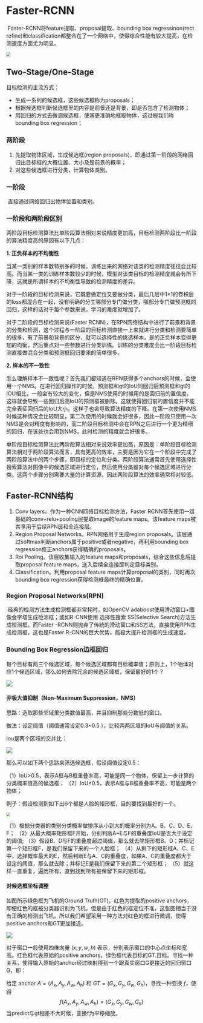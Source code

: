 # Faster-RCNN

​	Faster-RCNN将feature提取、proposal提取、bounding box regressinon(rect refine)和classification都整合在了一个网络中，使得综合性能有较大提高，在检测速度方面尤为明显。

<img src="https://img-blog.csdn.net/20180424111008306?watermark/2/text/aHR0cHM6Ly9ibG9nLmNzZG4ubmV0L0pOaW5nV2Vp/font/5a6L5L2T/fontsize/400/fill/I0JBQkFCMA==/dissolve/70" style="zoom:67%;" />

## Two-Stage/One-Stage

目标检测的主流方式：

- 生成一系列的候选框，这些候选框称为proposals；
- 根据候选框判断候选框里的内容是前景还是背景，即是否包含了检测物体；
- 用回归的方式去微调候选框，使其更准确地框取物体，这过程我们称bounding box regression；

### 两阶段

1. 先提取物体区域，生成候选框(region proposals)，即通过第一阶段的网络回归出目标框的大概位置、大小及是前景的概率；
2. 对这些候选框进行分类，计算物体类别。

### 一阶段

​	直接通过网络回归出物体位置和类别。

### 一阶段和两阶段区别

两阶段目标检测算法比单阶段算法相对来说精度更加高，目标检测两阶段比一阶段的算法精度高的原因有以下几点：

**1. 正负样本的不均衡性**

当某一类别的样本数特别多的时候，训练出来的网络对该类的检测精度往往会比较高。而当某一类的训练样本数较少的时候，模型对该类目标的检测精度就会有所下降，这就是所谓样本的不均衡性导致的检测精度的差异。

对于一阶段的目标检测来说，它既要做定位又要做分类，最后几层中1×1的卷积层的loss都混合在一起，没有明确的分工哪部分专门做分类，哪部分专门做预测框的回归，这样的话对于每个参数来说，学习的难度就增加了。

对于二阶段的目标检测来说(Faster RCNN)，在RPN网络结构中进行了前景和背景的分类和检测，这个过程与一阶段的目标检测直接一上来就进行分类和检测要简单的很多，有了前景和背景的区分，就可以选择性的挑选样本，是的正负样本变得更加的均衡，然后重点对一些参数进行分类训练。训练的分类难度会比一阶段目标检测直接做混合分类和预测框回归要来的简单很多。

**2. 样本的不一致性**

怎么理解样本不一致性呢？首先我们都知道在RPN获得多个anchors的时候，会使用一个NMS。在进行回归操作的时候，预测框和gt的IoU同回归后预测框和gt的IOU相比，一般会有较大的变化，但是NMS使用的时候用的是回归前的置信度，这样就会导致一些回归后高IoU的预测框被删除。这就使得回归前的置信度并不能完全表征回归后的IoU大小。这样子也会导致算法精度的下降。在第一次使用NMS时候这种情况会比较明显，第二次使用的时候就会好很多，因此一阶段只使用一次NMS是会对精度有影响的，而二阶段目标检测中会在RPN之后进行一个更为精细的回归，在该处也会用到NMS，此时检测的精度就会好很多。

单阶段目标检测算法比两阶段算法相对来说效率更加高，原因是：单阶段目标检测算法相对于两阶段算法而言，具有更高的效率，主要是因为它在一个阶段中完成了两阶段算法中的两个步骤，即目标的定位和分类。两阶段算法通常首先使用选择性搜索算法对图像中的候选区域进行定位，然后使用分类器对每个候选区域进行分类。这两个步骤分别需要大量的计算资源，因此两阶段算法的效率通常相对较低。



## Faster-RCNN结构

1. Conv layers。作为一种CNN网络目标检测方法，Faster RCNN首先使用一组基础的conv+relu+pooling层提取image的feature maps。该feature maps被共享用于后续RPN层和全连接层。
2. Region Proposal Networks。RPN网络用于生成region proposals。该层通过softmax判断anchors属于positive或者negative，再利用bounding box regression修正anchors获得精确的proposals。
3. Roi Pooling。该层收集输入的feature maps和proposals，综合这些信息后提取proposal feature maps，送入后续全连接层判定目标类别。
4. Classification。利用proposal feature maps计算proposal的类别，同时再次bounding box regression获得检测框最终的精确位置。

### Region Proposal Networks(RPN)

​	经典的检测方法生成检测框都非常耗时，如OpenCV adaboost使用滑动窗口+图像金字塔生成检测框；或如R-CNN使用 选择性搜索 SS(Selective Search)方法生成检测框。而Faster -RCNN则抛弃了传统的滑动窗口和SS方法，直接使用RPN生成检测框，这也是Faster R-CNN的巨大优势，能极大提升检测框的生成速度。

### Bounding Box Regression边框回归

每个目标有两三个候选区域，每个候选区域都有目标概率值；原则上，1个物体对应1个候选区域，那么如何去除冗余的候选区域框，保留最好的1个？

![](https://img-blog.csdnimg.cn/6b3c4131bfad4fc58bed5a7c346d92f4.png?x-oss-process=image/watermark,type_d3F5LXplbmhlaQ,shadow_50,text_Q1NETiBAa2luZ2E4OTg=,size_16,color_FFFFFF,t_70,g_se,x_16)

#### 非极大值抑制（Non-Maximum Suppression，NMS）

思路：选取那些邻域里分类数值最高，并且抑制那些分数低的窗口。

做法：设定阈值（阈值通常设定0.3~0.5 ），比较两两区域的IoU与阈值的关系。

Iou是两个区域的交并比：

![](https://img-blog.csdnimg.cn/ffd8726f92af45ceb2341326baa5f2e0.png)

那么可以如下两个思路来筛选候选框，假设阈值设定0.5：

（1）IoU>0.5，表示A框与B框重叠率高，可能是同一个物体，保留上一步计算的分类概率值高的候选框；
（2）IoU<0.5，表示A框与B框重叠率不高，可能是两个物体；

例子：假设检测到如下出6个都是人脸的矩形框，目的要找到最好的一个。

<img src="https://img-blog.csdnimg.cn/936f1866595e4028ae52044dafdd0bde.png?x-oss-process=image/watermark,type_d3F5LXplbmhlaQ,shadow_50,text_Q1NETiBAa2luZ2E4OTg=,size_19,color_FFFFFF,t_70,g_se,x_16" style="zoom:60%;" />

（1）根据分类器的类别分类概率做排序从小到大的概率分别为A、B、C、D、E、F；
（2）从最大概率矩形框F开始，分别判断A~E与F的重叠度IoU是否大于设定的阈值;
（3）假设B、D与F的重叠度超过阈值，那么就去除矩形框B、D；并标记第一个矩形框F，是我们保留下来的一个人脸框；
（4）从剩下的矩形框A、C、E中，选择概率最大的E，然后判断E与A、C的重叠度，如果A、C的重叠度都大于设定的阈值，那么就去除；并标记E是我们保留下来的第二个矩形框；
（5）就这样一直重复，遍历所有，直到找到所有被保留下来的矩形框。

#### 对候选框坐标调整

如图所示绿色框为飞机的Ground Truth(GT)，红色为提取的positive anchors，即便红色的框被分类器识别为飞机，但是由于红色的框定位不准，这张图相当于没有正确的检测出飞机。所以我们希望采用一种方法对红色的框进行微调，使得positive anchors和GT更加接近。

![](https://pic4.zhimg.com/80/v2-93021a3c03d66456150efa1da95416d3_1440w.webp)

对于窗口一般使用四维向量 $(x,y,w,h)$ 表示，分别表示窗口的中心点坐标和宽高。红色框代表原始的positive anchors，绿色框代表目标的GT.目标。寻找一种关系，使得输入原始的anchor经过映射得到一个跟真实窗口G更接近的回归窗口G，即：

给定 anchor $A=(A_x,A_y,A_w,A_h)$ 和 $GT=(G_x,G_y,G_w,G_h)$，寻找一种变换 $f$，使得
$$
f(A_x,A_y,A_w,A_h) =(G_x,G_y,G_w,G_h)
$$
当predict与gt相差不大时候，变换f为平移缩放。



